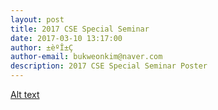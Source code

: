 ```yaml
---
layout: post
title: 2017 CSE Special Seminar
date: 2017-03-10 13:17:00
author: ±èºÎ±Ç
author-email: bukweonkim@naver.com
description: 2017 CSE Special Seminar Poster
---
```


[Alt text](../assets/data/2017-03-10/poster2.pdf)

